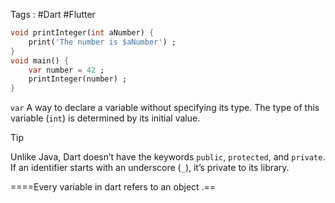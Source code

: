 Tags : #Dart #Flutter 

```dart
void printInteger(int aNumber) {
	print('The number is $aNumber') ;
}
void main() {
	var number = 42 ;
	printInteger(number) ;
}
```

`var`
A way to declare a variable without specifying its type. The type of this variable (`int`) is determined by its initial value.

>[!tip]
>Unlike Java, Dart doesn’t have the keywords `public`, `protected`, and `private`. If an identifier starts with an underscore (`_`), it’s private to its library.

====Every variable in dart refers to an object .==
